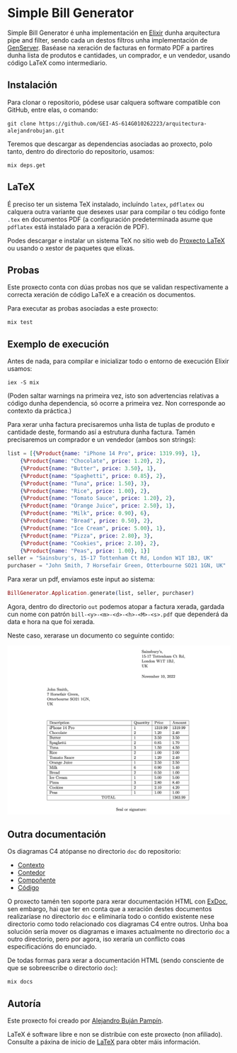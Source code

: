 # Simple Bill Generator

Simple Bill Generator é unha implementación en [Elixir](https://elixir-lang.org/) dunha arquitectura pipe and filter, sendo cada un destos filtros unha implementación de [GenServer](https://hexdocs.pm/elixir/1.12/GenServer.html). Baséase na xeración de facturas en formato PDF a partires dunha lista de produtos e cantidades, un comprador, e un vendedor, usando código LaTeX como intermediario. 

## Instalación

Para clonar o repositorio, pódese usar calquera software compatible con GitHub, entre elas, o comando:

    git clone https://github.com/GEI-AS-614G010262223/arquitectura-alejandrobujan.git

Teremos que descargar as dependencias asociadas ao proxecto, polo tanto, dentro do directorio do repositorio, usamos:

    mix deps.get


## LaTeX

É preciso ter un sistema TeX instalado, incluíndo `latex`, `pdflatex` ou calquera outra variante que desexes usar para compilar o teu código fonte `.tex` en documentos PDF (a configuración predeterminada asume que `pdflatex` está instalado para a xeración de PDF).

Podes descargar e instalar un sistema TeX no sitio web do [Proxecto LaTeX](https://latex-project.org/ftp.html) ou usando o xestor de paquetes que elixas.

## Probas

Este proxecto conta con dúas probas nos que se validan respectivamente a correcta xeración de código LaTeX e a creación os documentos.

Para executar as probas asociadas a este proxecto:

    mix test

## Exemplo de execución

Antes de nada, para compilar e inicializar todo o entorno de execución Elixir usamos:

    iex -S mix

(Poden saltar warnings na primeira vez, isto son advertencias relativas a código dunha dependencia, só ocorre a primeira vez. Non corresponde ao contexto da práctica.)

Para xerar unha factura precisaremos unha lista de tuplas de produto e cantidade deste, formando así a estrutura dunha factura. Tamén precisaremos un comprador e un vendedor (ambos son strings):

```elixir
list = [{%Product{name: "iPhone 14 Pro", price: 1319.99}, 1},
    {%Product{name: "Chocolate", price: 1.20}, 2},
    {%Product{name: "Butter", price: 3.50}, 1},
    {%Product{name: "Spaghetti", price: 0.85}, 2},
    {%Product{name: "Tuna", price: 1.50}, 3},
    {%Product{name: "Rice", price: 1.00}, 2},
    {%Product{name: "Tomato Sauce", price: 1.20}, 2},
    {%Product{name: "Orange Juice", price: 2.50}, 1},
    {%Product{name: "Milk", price: 0.90}, 6},
    {%Product{name: "Bread", price: 0.50}, 2},
    {%Product{name: "Ice Cream", price: 5.00}, 1},
    {%Product{name: "Pizza", price: 2.80}, 3},
    {%Product{name: "Cookies", price: 2.10}, 2},
    {%Product{name: "Peas", price: 1.00}, 1}]
seller = "Sainsbury's, 15-17 Tottenham Ct Rd, London W1T 1BJ, UK"
purchaser = "John Smith, 7 Horsefair Green, Otterbourne SO21 1GN, UK"
```

Para xerar un pdf, enviamos este input ao sistema:

```elixir
BillGenerator.Application.generate(list, seller, purchaser)
```

Agora, dentro do directorio `out` podemos atopar a factura xerada, gardada cun nome con patrón `bill-<y>-<m>-<d>-<h>-<M>-<s>.pdf` que dependerá da data e hora na que foi xerada. 

Neste caso, xerarase un documento co seguinte contido:

![Exemplo de factura xerada](doc/bill_example.png)

## Outra documentación

Os diagramas C4 atópanse no directorio `doc` do repositorio:
+ [Contexto](doc/contexto.png)
+ [Contedor](doc/contedor.png)
+ [Compoñente](doc/componhente.png)
+ [Código](doc/codigo.png)

O proxecto tamén ten soporte para xerar documentación HTML con [ExDoc](https://github.com/elixir-lang/ex_doc), sen embargo, hai que ter en conta que a xeración destes documentos realizaríase no directorio `doc` e eliminaría todo o contido existente nese directorio como todo relacionado cos diagramas C4 entre outros. Unha boa solución sería mover os diagramas e imaxes actualmente no directorio `doc` a outro directorio, pero por agora, iso xeraría un conflicto coas especificacións do enunciado. 

De todas formas para xerar a documentación HTML (sendo consciente de que se sobreescribe o directorio `doc`):

    mix docs

## Autoría

Este proxecto foi creado por [Alejandro Buján Pampín](mailto:alejandro.bujan.pampin@gmail.com).

LaTeX é software libre e non se distribúe con este proxecto (non afiliado). Consulte a páxina de inicio de [LaTeX](https://www.latex-project.org/) para obter máis información.

